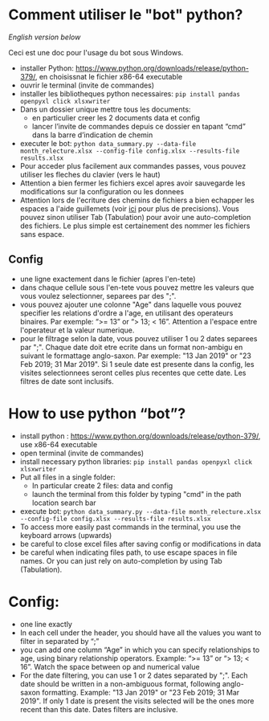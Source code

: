 # Comment utiliser le "bot" python?

*English version below*

Ceci est une doc pour l'usage du bot sous Windows.

- installer Python: https://www.python.org/downloads/release/python-379/, en choisissnat le fichier x86-64 executable
- ouvrir le terminal (invite de commandes)
- installer les bibliotheques python necessaires: `pip install pandas openpyxl click xlsxwriter`
- Dans un dossier unique mettre tous les documents:
  - en particulier creer les 2 documents data et config
  - lancer l’invite de commandes depuis ce dossier en tapant “cmd” dans la barre d’indication de chemin
- executer le bot: `python data_summary.py --data-file month_relecture.xlsx --config-file config.xlsx --results-file results.xlsx`
- Pour acceder plus facilement aux commandes passes, vous pouvez utiliser les fleches du clavier (vers le haut)
- Attention a bien fermer les fichiers excel apres avoir sauvegarde les modifications sur la configuration ou les donnees
- Attention lors de l'ecriture des chemins de fichiers a bien echapper les espaces a l'aide guillemets (voir [ici](https://www.howtogeek.com/694949/how-to-escape-spaces-in-file-paths-on-the-windows-command-line/) pour plus de precisions). Vous pouvez sinon utiliser Tab (Tabulation) pour avoir une auto-completion des fichiers. Le plus simple est certainement des nommer les fichiers sans espace.

## Config
- une ligne exactement dans le fichier (apres l'en-tete)
- dans chaque cellule sous l'en-tete vous pouvez mettre les valeurs que vous voulez selectionner, separees par des ";".
- vous pouvez ajouter une colonne "Age" dans laquelle vous pouvez specifier les relations d'ordre a l'age, en utilisant des operateurs binaires. Par exemple: “>= 13” or “> 13; < 16”. Attention a l'espace entre l'operateur et la valeur numerique.
- pour le filtrage selon la date, vous pouvez utiliser 1 ou 2 dates separees par ";". Chaque date doit etre ecrite dans un format non-ambigu en suivant le formattage anglo-saxon. Par exemple: "13 Jan 2019" or "23 Feb 2019; 31 Mar 2019". Si 1 seule date est presente dans la config, les visites selectionnees seront celles plus recentes que cette date. Les filtres de date sont inclusifs.



# How to use python “bot”?
- install python : https://www.python.org/downloads/release/python-379/, use x86-64 executable
- open terminal (invite de commandes)
- install necessary python libraries: `pip install pandas openpyxl click xlsxwriter`
- Put all files in a single folder:
  - In particular create 2 files: data and config
  - launch the terminal from this folder by typing "cmd" in the path location search bar
- execute bot: `python data_summary.py --data-file month_relecture.xlsx --config-file config.xlsx --results-file results.xlsx`
- To access more easily past commands in the terminal, you use the keyboard arrows (upwards)
- be careful to close excel files after saving config or modifications in data
- be careful when indicating files path, to use escape spaces in file names. Or you can just rely on auto-completion by using Tab (Tabulation).

# Config:

- one line exactly
- In each cell under the header, you should have all the values you want to filter in separated by “;”
- you can add one column “Age” in which you can specify relationships to age, using binary relationship operators. Example: “>= 13” or “> 13; < 16”. Watch the space between op and numerical value
- For the date filtering, you can use 1 or 2 dates separated by ";". Each date should be written in a non-ambiguous format, following anglo-saxon formatting. Example: "13 Jan 2019" or "23 Feb 2019; 31 Mar 2019". If only 1 date is present the visits selected will be the ones more recent than this date. Dates filters are inclusive.
